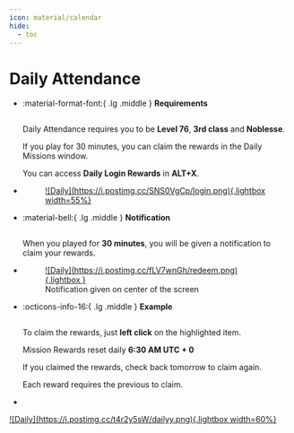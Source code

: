 ```yaml
---
icon: material/calendar
hide:
  - toc
---
```

<style>
hr {
    border-bottom: 2px solid var(--md-primary-fg-color);
    border-top: 2px solid var(--md-primary-fg-color);
    background-color: var(--md-primary-fg-color);
}
</style>
# Daily Attendance

<div class="grid cards" markdown>

- :material-format-font:{ .lg .middle } __Requirements__
    
    ---

    Daily Attendance requires you to be **Level 76**, **3rd class** and **Noblesse**.
    
    If you play for 30 minutes, you can claim the rewards in the Daily Missions window.

    You can access **Daily Login Rewards** in **ALT+X**.

- <figure markdown>
    <a href="https://postimg.cc/23KXSF0H">
    ![Daily](https://i.postimg.cc/SNS0VgCp/login.png){.lightbox width=55%}
    </a>
    </figure>

- :material-bell:{ .lg .middle } __Notification__

    ---

    When you played for **30 minutes**, you will be given a notification to claim your rewards.

- <figure markdown>
    <a href="https://postimg.cc/Q9rKbPN6">
    ![Daily](https://i.postimg.cc/fLV7wnGh/redeem.png){.lightbox }
    </a>
    <figcaption>Notification given on center of the screen</figure>
    </figure>
- :octicons-info-16:{ .lg .middle } __Example__

    ---

    To claim the rewards, just **left click** on the highlighted item.

    Mission Rewards reset daily **6:30 AM UTC + 0**

    If you claimed the rewards, check back tomorrow to claim again.

    Each reward requires the previous to claim.

- <figure markdown>
<a href="https://postimg.cc/HryQ9b4k">
    ![Daily](https://i.postimg.cc/t4r2y5sW/dailyy.png){.lightbox width=60%}
</a>
</figure>


</div>

